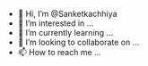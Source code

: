 - 👋 Hi, I’m @Sanketkachhiya
- 👀 I’m interested in ...
- 🌱 I’m currently learning ...
- 💞️ I’m looking to collaborate on ...
- 📫 How to reach me ...

<!---
Sanketkachhiya/Sanketkachhiya is a ✨ special ✨ repository because its `README.md` (this file) appears on your GitHub profile.
You can click the Preview link to take a look at your changes.
--->

